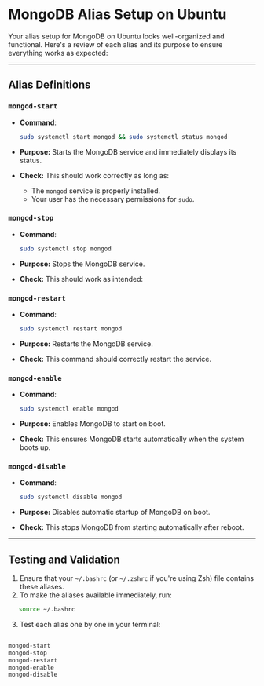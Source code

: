 # MongoDB Alias Setup on Ubuntu

Your alias setup for MongoDB on Ubuntu looks well-organized and functional. Here's a review of each alias and its purpose to ensure everything works as expected:

---

## Alias Definitions

### **`mongod-start`**

- **Command**:

  ```bash
  sudo systemctl start mongod && sudo systemctl status mongod
  ```

- **Purpose:** Starts the MongoDB service and immediately displays its status.
- **Check:** This should work correctly as long as:
  - The `mongod` service is properly installed.
  - Your user has the necessary permissions for `sudo`.

### **`mongod-stop`**

- **Command**:

  ```bash
  sudo systemctl stop mongod
  ```

- **Purpose:** Stops the MongoDB service.
- **Check:** This should work as intended:

### **`mongod-restart`**

- **Command**:

  ```bash
  sudo systemctl restart mongod
  ```

- **Purpose:** Restarts the MongoDB service.
- **Check:** This command should correctly restart the service.

### **`mongod-enable`**

- **Command**:

  ```bash
  sudo systemctl enable mongod
  ```

- **Purpose:** Enables MongoDB to start on boot.
- **Check:** This ensures MongoDB starts automatically when the system boots up.

### **`mongod-disable`**

- **Command**:

  ```bash
  sudo systemctl disable mongod
  ```

- **Purpose:** Disables automatic startup of MongoDB on boot.
- **Check:** This stops MongoDB from starting automatically after reboot.

---

## Testing and Validation

1. Ensure that your `~/.bashrc` (or `~/.zshrc` if you're using Zsh) file contains these aliases.
2. To make the aliases available immediately, run:

```bash
   source ~/.bashrc
```

3. Test each alias one by one in your terminal:

```bash

mongod-start
mongod-stop
mongod-restart
mongod-enable
mongod-disable
```
